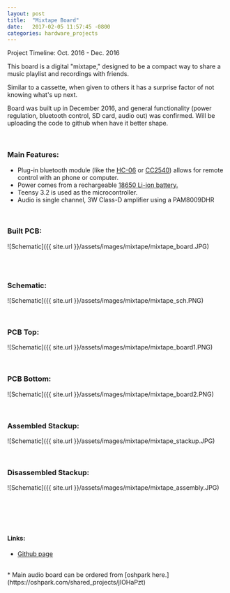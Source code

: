 ```yaml
---
layout: post
title:  "Mixtape Board"
date:   2017-02-05 11:57:45 -0800
categories: hardware_projects
---
```

Project Timeline: Oct. 2016 - Dec. 2016

This board is a digital "mixtape," designed to be a compact way to share a music playlist and recordings with friends.

Similar to a cassette, when given to others it has a surprise factor of not knowing what's up next.

Board was built up in December 2016, and general functionality (power regulation, bluetooth control, SD card, audio out) was confirmed. Will be uploading the code to github when have it better shape.

<br>

### Main Features:
* Plug-in bluetooth module (like the [HC-06](http://www.gearbest.com/sensors/pp_241478.html) or [CC2540](https://tronixlabs.com.au/breakout-boards/bluetooth/cc2540-serial-bluetooth-v4-0-ble-module-ibeacon-australia/)) allows for remote control with an phone or computer.
* Power comes from a rechargeable [18650 Li-ion battery.](https://bkeegs.github.io/hardware_projects/2017/02/05/li-ion-charger.html)
* Teensy 3.2 is used as the microcontroller.
* Audio is single channel, 3W Class-D amplifier using a PAM8009DHR

<br>

### Built PCB:
![Schematic]({{ site.url }}/assets/images/mixtape/mixtape_board.JPG)

<br><br>

### Schematic:
![Schematic]({{ site.url }}/assets/images/mixtape/mixtape_sch.PNG)

<br>

### PCB Top:
![Schematic]({{ site.url }}/assets/images/mixtape/mixtape_board1.PNG)

<br>

### PCB Bottom:
![Schematic]({{ site.url }}/assets/images/mixtape/mixtape_board2.PNG)

<br>

### Assembled Stackup:
![Schematic]({{ site.url }}/assets/images/mixtape/mixtape_stackup.JPG)

<br>

### Disassembled Stackup:
![Schematic]({{ site.url }}/assets/images/mixtape/mixtape_assembly.JPG)

<br>

<br><br>
#### Links:
* [Github page](https://github.com/bkeegs/18650-Charge-Board)
<br>
* Main audio board can be ordered from [oshpark here.](https://oshpark.com/shared_projects/jIOHaPzt)
